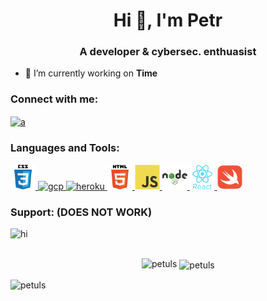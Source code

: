 <h1 align="center">Hi 👋, I'm Petr</h1>
<h3 align="center">A developer & cybersec. enthuasist</h3>

- 🔭 I’m currently working on **Time**

<h3 align="left">Connect with me:</h3>
<p align="left">
<a href="https://instagram.com/petuls.st" target="blank"><img align="center" src="https://raw.githubusercontent.com/rahuldkjain/github-profile-readme-generator/master/src/images/icons/Social/instagram.svg" alt="a" height="30" width="40" /></a>
</p>

<h3 align="left">Languages and Tools:</h3>
<p align="left"> <a href="https://www.w3schools.com/css/" target="_blank" rel="noreferrer"> <img src="https://raw.githubusercontent.com/devicons/devicon/master/icons/css3/css3-original-wordmark.svg" alt="css3" width="40" height="40"/> </a> <a href="https://cloud.google.com" target="_blank" rel="noreferrer"> <img src="https://www.vectorlogo.zone/logos/google_cloud/google_cloud-icon.svg" alt="gcp" width="40" height="40"/> </a> <a href="https://heroku.com" target="_blank" rel="noreferrer"> <img src="https://www.vectorlogo.zone/logos/heroku/heroku-icon.svg" alt="heroku" width="40" height="40"/> </a> <a href="https://www.w3.org/html/" target="_blank" rel="noreferrer"> <img src="https://raw.githubusercontent.com/devicons/devicon/master/icons/html5/html5-original-wordmark.svg" alt="html5" width="40" height="40"/> </a> <a href="https://developer.mozilla.org/en-US/docs/Web/JavaScript" target="_blank" rel="noreferrer"> <img src="https://raw.githubusercontent.com/devicons/devicon/master/icons/javascript/javascript-original.svg" alt="javascript" width="40" height="40"/> </a> <a href="https://nodejs.org" target="_blank" rel="noreferrer"> <img src="https://raw.githubusercontent.com/devicons/devicon/master/icons/nodejs/nodejs-original-wordmark.svg" alt="nodejs" width="40" height="40"/> </a> <a href="https://reactjs.org/" target="_blank" rel="noreferrer"> <img src="https://raw.githubusercontent.com/devicons/devicon/master/icons/react/react-original-wordmark.svg" alt="react" width="40" height="40"/> </a> <a href="https://developer.apple.com/swift/" target="_blank" rel="noreferrer"> <img src="https://raw.githubusercontent.com/devicons/devicon/master/icons/swift/swift-original.svg" alt="swift" width="40" height="40"/> </a> </p>

<h3 align="left">Support: (DOES NOT WORK)</h3>
<p><a href="https://www.buymeacoffee.com/"> <img align="left" src="https://cdn.buymeacoffee.com/buttons/v2/default-yellow.png" height="50" width="210" alt="hi" /></a></p><br><br>

<p><img align="left" src="https://github-readme-stats.vercel.app/api/top-langs?username=petuls&show_icons=true&locale=en&layout=compact" alt="petuls" /></p>

<p>&nbsp;<img align="center" src="https://github-readme-stats.vercel.app/api?username=petuls&show_icons=true&locale=en" alt="petuls" /></p>

<p><img align="center" src="https://github-readme-streak-stats.herokuapp.com/?user=petuls&" alt="petuls" /></p>

